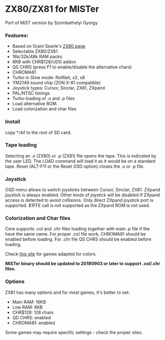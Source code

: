 # ZX80/ZX81 for MISTer

Port of MiST version by Szombathelyi Gyorgy

### Features:
- Based on Grant Searle's [ZX80 page](http://searle.hostei.com/grant/zx80/zx80.html)
- Selectable ZX80/ZX81
- 16k/32k/48k RAM packs
- 8KB with CHR$128/UDG addon
- QS CHRS (press F1 to enable/disable the alternative chars)
- CHROMA81
- Turbo in Slow mode: NoWait, x2, x8
- YM2149 sound chip (ZON X-81 compatible)
- Joystick types: Cursor, Sinclar, ZX81, ZXpand
- PAL/NTSC timings
- Turbo loading of .o and .p files
- Load alternative ROM.
- Load colorization and char files

### Install
copy *.rbf to the root of SD card.

### Tape loading
Selecting an .o (ZX80) or .p (ZX81) file opens the tape. This is indicated by the
user LED. The LOAD command will load it as it would be on a standard tape.
Reset (ALT-F11 or the Reset OSD option) closes the .o or .p file.

### Joystick
OSD menu allows to switch joysticks between Cursor, Sinclar, ZX81. ZXpand joystick is always enabled.
Other kinds of joystick will be disabled if ZXpand access is detected to avoid collisions.
Only direct ZXpand joystick port is supported. $1FFE call is not supported as the ZXpand ROM is not used.

### Colorization and Char files
Core supports .col and .chr files loading together with main .p file if the have the same name.
For proper .col file work, CHROMA81 should be enabled before loading. For .chr file QS CHRS should be enabled before loading.

Check [this site](http://www.fruitcake.plus.com/Sinclair/ZX81/Chroma/ChromaInterface_Software.htm) for games adapted for colors.

**MiSTer binary should be updated to 20180903 or later to support .col/.chr files.**

### Options
ZX81 has many options and for most games, it's better to set:
* Main RAM: 16KB
* Low RAM: 8KB
* CHR$128: 128 chars
* QD CHRS: enabled
* CHROMA81: enabled

Some games may require specific settings - check the proper sites.
